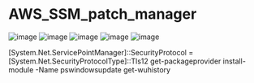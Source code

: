 # AWS_SSM_patch_manager
![image](https://user-images.githubusercontent.com/36766101/156069719-5f92ff20-2653-4ab0-b94e-d22455a03e46.png)
![image](https://user-images.githubusercontent.com/36766101/156071675-29cf5fd0-87c3-4e9f-b6de-396213fe4f37.png)
![image](https://user-images.githubusercontent.com/36766101/156071761-30f3988a-4602-4579-86d6-4c434172c60b.png)
![image](https://user-images.githubusercontent.com/36766101/156075241-acb01fc1-85e5-4377-82b1-1aefdcc88b6e.png)
![image](https://user-images.githubusercontent.com/36766101/156080689-8e5639b4-9538-4574-80d5-3d689812800f.png)

[System.Net.ServicePointManager]::SecurityProtocol = [System.Net.SecurityProtocolType]::Tls12
get-packageprovider
install-module -Name pswindowsupdate
get-wuhistory

